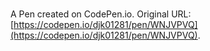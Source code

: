 # 

A Pen created on CodePen.io. Original URL: [https://codepen.io/djk01281/pen/WNJVPVQ](https://codepen.io/djk01281/pen/WNJVPVQ).

